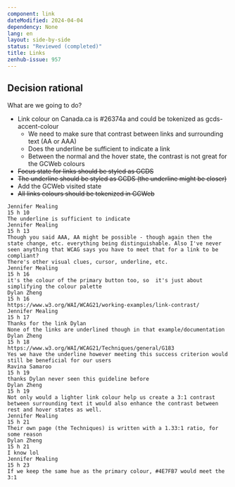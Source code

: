 ```yaml
---
component: link
dateModified: 2024-04-04
dependency: None
lang: en
layout: side-by-side
status: "Reviewed (completed)"
title: Links
zenhub-issue: 957
---
```

## Decision rational
What are we going to do?

- Link colour on Canada.ca is #26374a and could be tokenized as gcds-accent-colour
  - We need to make sure that contrast between links and surrounding text (AA or AAA)
  - Does the underline be sufficient to indicate a link
  - Between the normal and the hover state, the contrast is not great for the GCWeb colours
- ~~Focus state for links should be styled as GCDS~~
- ~~The underline should be styled as GCDS (the underline might be closer)~~
- Add the GCWeb visited state
- ~~All links colours should be tokenized in GCWeb~~

```
Jennifer Mealing
15 h 10
The underline is sufficient to indicate
Jennifer Mealing
15 h 13
Though you said AAA, AA might be possible - though again then the state change, etc. everything being distinguishable. Also I've never seen anything that WCAG says you have to meet that for a link to be compliant?
There's other visual clues, cursor, underline, etc.
Jennifer Mealing
15 h 16
it's the colour of the primary button too, so  it's just about simplifying the colour palette
Dylan Zheng
15 h 16
https://www.w3.org/WAI/WCAG21/working-examples/link-contrast/
Jennifer Mealing
15 h 17
Thanks for the link Dylan
None of the links are underlined though in that example/documentation
Dylan Zheng
15 h 18
https://www.w3.org/WAI/WCAG21/Techniques/general/G183 
Yes we have the underline however meeting this success criterion would still be beneficial for our users
Ravina Samaroo
15 h 19
thanks Dylan never seen this guideline before
Dylan Zheng
15 h 19
Not only would a lighter link colour help us create a 3:1 contrast between surrounding text it would also enhance the contrast between rest and hover states as well.
Jennifer Mealing
15 h 21
Their own page (the Techniques) is written with a 1.33:1 ratio, for some reason
Dylan Zheng
15 h 21
I know lol
Jennifer Mealing
15 h 23
If we keep the same hue as the primary colour, #4E7FB7 would meet the 3:1
```